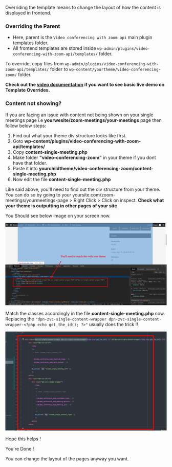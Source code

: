 Overriding the template means to change the layout of how the content is displayed in frontend.

### Overriding the Parent

* Here, parent is the `Video conferencing with zoom api` main plugin templates folder.
* All frontend templates are stored inside `wp-admin/plugins/video-conferencing-with-zoom-api/templates/` folder.

To override, copy files from `wp-admin/plugins/video-conferencing-with-zoom-api/templates/` folder to `wp-content/yourtheme/video-conferencing-zoom/` folder.

**Check out the <a href="https://youtu.be/5Z2Ii0PnHRQ?t=730" target="_blank">video documentation</a> if you want to see basic live demo on Template Overrides.**

### Content not showing?

If you are facing an issue with content not being shown on your single meetings page i.e **yourwesite/zoom-meetings/your-meetings** page then follow below steps:

1. Find out what your theme div structure looks like first.
2. Goto **wp-content/plugins/video-conferencing-with-zoom-api/templates/**
3. Copy **content-single-meeting.php**
4. Make folder **"video-conferencing-zoom"** in your theme if you dont have that folder.
5. Paste it into **yourchildtheme/video-conferencing-zoom/content-single-meeting.php**
6. Now edit the file **content-single-meeting.php**

Like said above, you'll need to find out the div structure from your theme. You can do so by going to your yoursite.com/zoom-meetings/yourmeetings-page > Right Click > Click on inspect. **Check what your theme is outputting in other pages of your site**

You Should see below image on your screen now.

![Zoom WooCommerce Appointments](img/plugin-template-override-guideline.png)

Match the classes accordingly in the file **content-single-meeting.php** now. Replacing the `"dpn-zvc-single-content-wrapper dpn-zvc-single-content-wrapper-<?php echo get_the_id(); ?>"` usually does the trick !!

![Zoom WooCommerce Appointments](img/plugin-overrride-guide.png)

Hope this helps !

You're Done !

You can change the layout of the pages anyway you want.




